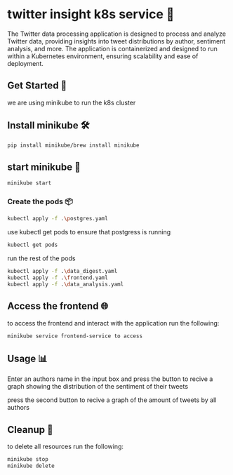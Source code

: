 
# twitter insight k8s service 📝  
The Twitter data processing application is designed to process and analyze Twitter data, providing insights into tweet distributions by author, sentiment analysis, and more. The application is containerized and designed to run within a Kubernetes environment, ensuring scalability and ease of deployment.

## Get Started 🚀  
we are using minikube to  run the k8s cluster

## Install minikube 🛠️
```sh
pip install minikube/brew install minikube
```

## start minikube 🌟
```sh
minikube start
```

### Create the pods 📦
```sh
kubectl apply -f .\postgres.yaml
```
use kubectl get pods to ensure that postgress is running
```sh
kubectl get pods
```

run the rest of the pods
```sh
kubectl apply -f .\data_digest.yaml
kubectl apply -f .\frontend.yaml
kubectl apply -f .\data_analysis.yaml
```

## Access the frontend 🌐

to access the frontend and interact with the application run the following:
```sh
minikube service frontend-service to access
```

## Usage 📊
Enter an authors name in the input box and press the button to recive a graph showing the distribution of the sentiment of their tweets

press the second button to recive a graph of the amount of tweets by all authors


## Cleanup 🧹

to delete all resources run the following:

```sh
minikube stop
minikube delete
```
